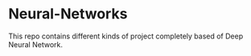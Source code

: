 # Neural-Networks

This repo contains different kinds of project completely based of Deep Neural Network.
